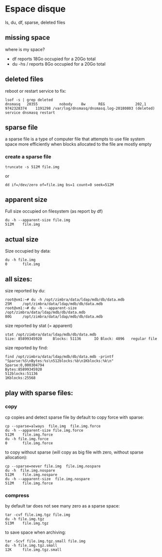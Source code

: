 # Espace disque
ls, du, df, sparse, deleted files

## missing space
where is my space?
- df reports 18Go occupied for a 20Go total
- du -hs / reports 8Go occupied for a 20Go total

## deleted files
reboot or restart service to fix:
```
lsof -s | grep deleted
dnsmasq   20355          nobody    8w      REG              202,1 9742328374    1191298 /var/log/dnsmasq/dnsmasq.log-20180803 (deleted)
service dnsmasq restart
```

## sparse file
a sparse file is a type of computer file that attempts to use file system space more efficiently when blocks allocated to the file are mostly empty
### create a sparse file
```
truncate -s 512M file.img
```
or
```
dd if=/dev/zero of=file.img bs=1 count=0 seek=512M
```

## apparent size
Full size occupied on filesystem (as report by df)
```
du -h --apparent-size file.img
512M    file.img
```
## actual size
Size occupied by data:
```
du -h file.img
0       file.img
```

## all sizes:
size reported by du:
```
root@vm1:~# du -h /opt/zimbra/data/ldap/mdb/db/data.mdb
25M     /opt/zimbra/data/ldap/mdb/db/data.mdb
root@vm1:~# du -h --apparent-size /opt/zimbra/data/ldap/mdb/db/data.mdb
80G     /opt/zimbra/data/ldap/mdb/db/data.mdb
```
size reported by stat (= apparent)
```
stat /opt/zimbra/data/ldap/mdb/db/data.mdb
Size: 85899345920     Blocks: 51136      IO Block: 4096   regular file
```
size reported by find:
```
find /opt/zimbra/data/ldap/mdb/db/data.mdb -printf "Sparse:%S\nBytes:%s\n512blocks:%b\n1Kblocks:%k\n"
Sparse:0,000304794
Bytes:85899345920
512blocks:51136
1Kblocks:25568
```
## play with sparse files:
### copy
cp copies and detect sparse file by default
to copy force with sparse:
```
cp --sparse=always  file.img  file.img.force
du -h --apparent-size file.img.force
512M    file.img.force
du -h file.img.force
0       file.img.force
```
to copy without sparse (will copy as big file with zero, without sparse allocation):
```
cp --sparse=never file.img  file.img.nospare
du -h  file.img.nospare
512M    file.img.nospare
du -h --apparent-size  file.img.nospare
512M    file.img.force
```

### compress
by default tar does not see many zero as a sparse space:
```
tar -cvf file.img.tgz file.img
du -h file.img.tgz
513M    file.img.tgz
```
to save space when archiving:
```
tar -Scvf file.img.tgz.small file.img
du -h file.img.tgz.small
12K     file.img.tgz.small
```
